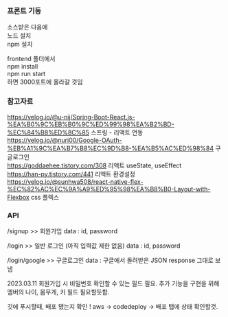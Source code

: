 ### 프론트 기동

소스받은 다음에  
노드 설치  
npm 설치

frontend 폴더에서  
npm install  
npm run start  
하면 3000포트에 올라갈 것임

### 참고자료

https://velog.io/@u-nij/Spring-Boot-React.js-%EA%B0%9C%EB%B0%9C%ED%99%98%EA%B2%BD-%EC%84%B8%ED%8C%85 스프링 - 리액트 연동  
https://velog.io/@nuri00/Google-OAuth-%EB%A1%9C%EA%B7%B8%EC%9D%B8-%EA%B5%AC%ED%98%84 구글로그인  
https://goddaehee.tistory.com/308 리액트 useState, useEffect  
https://han-py.tistory.com/441 리액트 환경설정  
https://velog.io/@sunhwa508/react-native-flex-%EC%82%AC%EC%9A%A9%ED%95%98%EA%B8%B0-Layout-with-Flexbox css 플렉스

### API

/signup >> 회원가입
data : id, password

/login >> 일반 로그인 (아직 입력값 제한 없음)
data : id, password

/login/google >> 구글로그인
data : 구글에서 돌려받은 JSON response 그대로 보냄

2023.03.11
회원가입 시 비밀번호 확인할 수 있는 필드 필요.
추가 기능을 구현을 위해 멤버의 나이, 몸무게, 키 필드 필요할듯함.

깃에 푸시할때, 배포 됐는지 확인 !
aws -> codedeploy -> 배포 탭에 상태 확인할것.